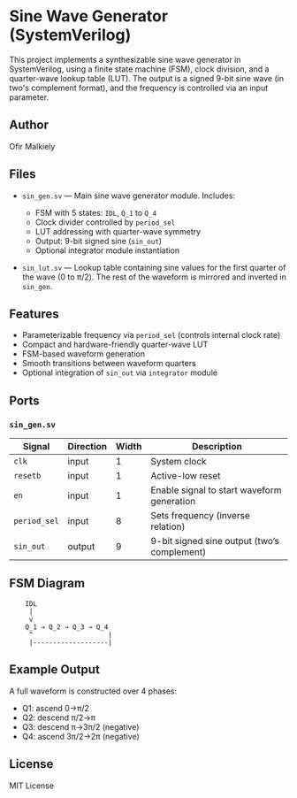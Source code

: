 # Sine Wave Generator (SystemVerilog)

This project implements a synthesizable sine wave generator in SystemVerilog, using a finite state machine (FSM), clock division, and a quarter-wave lookup table (LUT). The output is a signed 9-bit sine wave (in two's complement format), and the frequency is controlled via an input parameter.

## Author

Ofir Malkiely

## Files

- `sin_gen.sv` — Main sine wave generator module. Includes:
  - FSM with 5 states: `IDL`, `Q_1` to `Q_4`
  - Clock divider controlled by `period_sel`
  - LUT addressing with quarter-wave symmetry
  - Output: 9-bit signed sine (`sin_out`)
  - Optional integrator module instantiation

- `sin_lut.sv` — Lookup table containing sine values for the first quarter of the wave (0 to π/2). The rest of the waveform is mirrored and inverted in `sin_gen`.

## Features

- Parameterizable frequency via `period_sel` (controls internal clock rate)
- Compact and hardware-friendly quarter-wave LUT
- FSM-based waveform generation
- Smooth transitions between waveform quarters
- Optional integration of `sin_out` via `integrator` module

## Ports

### `sin_gen.sv`
| Signal       | Direction | Width | Description                              |
|--------------|-----------|--------|------------------------------------------|
| `clk`        | input     | 1      | System clock                              |
| `resetb`     | input     | 1      | Active-low reset                          |
| `en`         | input     | 1      | Enable signal to start waveform generation |
| `period_sel` | input     | 8      | Sets frequency (inverse relation)         |
| `sin_out`    | output    | 9      | 9-bit signed sine output (two’s complement) |

## FSM Diagram

```
    IDL
     |
     v
    Q_1 → Q_2 → Q_3 → Q_4
     ^                   |
     |-------------------|
```

## Example Output

A full waveform is constructed over 4 phases:
- Q1: ascend 0→π/2
- Q2: descend π/2→π
- Q3: descend π→3π/2 (negative)
- Q4: ascend 3π/2→2π (negative)

## License

MIT License

